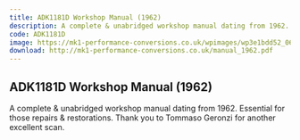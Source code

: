 ```yaml
---
title: ADK1181D Workshop Manual (1962)
description: A complete & unabridged workshop manual dating from 1962.  Essential for those repairs & restorations. Thank you to Tommaso Geronzi for another excellent scan.
code: ADK1181D
image: https://mk1-performance-conversions.co.uk/wpimages/wp3e1bdd52_06.png
download: http://mk1-performance-conversions.co.uk/manual_1962.pdf
---
```


<!-- Content of the page -->

## ADK1181D Workshop Manual (1962)

A complete & unabridged workshop manual dating from 1962.  Essential for those repairs & restorations. Thank you to Tommaso Geronzi for another excellent scan.

